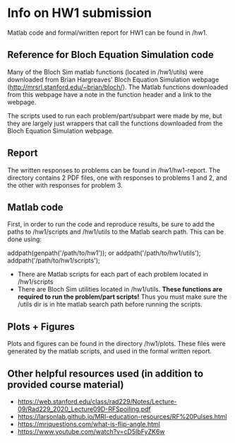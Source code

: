 # Info on HW1 submission

Matlab code and formal/written report for HW1 can be found in /hw1.

## Reference for Bloch Equation Simulation code
Many of the Bloch Sim matlab functions (located in /hw1/utils) were downloaded from Brian Hargreaves' Bloch Equation Simulation webpage (http://mrsrl.stanford.edu/~brian/bloch/). The Matlab functions downloaded from this webpage have a note in the function header and a link to the webpage. 

The scripts used to run each problem/part/subpart were made by me, but they are largely just wrappers that call the functions downloaded from the Bloch Equation Simulation webpage. 

## Report
The written responses to problems can be found in /hw1/hw1-report. The directory contains 2 PDF files, one with responses to problems 1 and 2, and the other with responses for problem 3.

## Matlab code
First, in order to run the code and reproduce results, be sure to add the paths to /hw1/scripts and /hw1/utils to the Matlab search path. This can be done using: 

addpath(genpath('/path/to/hw1'));
or
addpath('/path/to/hw1/utils');
addpath('/path/to/hw1/scripts');

 - There are Matlab scripts for each part of each problem located in /hw1/scripts
 - There are Bloch Sim utilities located in /hw1/utils. **These functions are required to run the problem/part scripts!** Thus you must make sure the /utils dir is in hte matlab search path before running the scripts.

## Plots + Figures
Plots and figures can be found in the directory /hw1/plots. These files were generated by the matlab scripts, and used in the formal written report. 

## Other helpful resources used (in addition to provided course material)
 - https://web.stanford.edu/class/rad229/Notes/Lecture-09/Rad229_2020_Lecture09D-RFSpoiling.pdf
 - https://larsonlab.github.io/MRI-education-resources/RF%20Pulses.html
 - https://mriquestions.com/what-is-flip-angle.html
 - https://www.youtube.com/watch?v=cD5IbFyZK6w


